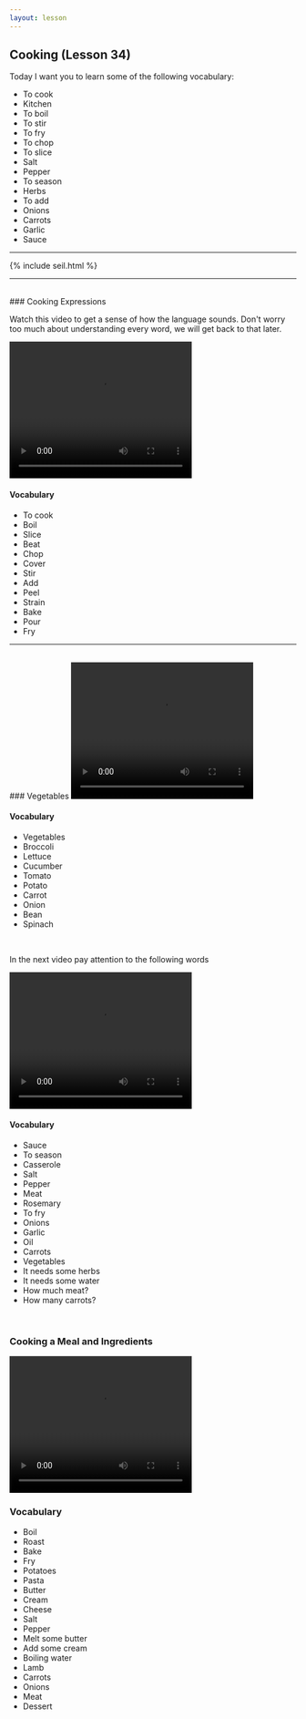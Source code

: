 ```yaml
---
layout: lesson
---
```

## Cooking (Lesson 34)


Today I want you to learn some of the following vocabulary:

* To cook
* Kitchen
* To boil 
* To stir
* To fry 
* To chop 
* To slice 
* Salt 
* Pepper
* To season
* Herbs 
* To add 
* Onions 
* Carrots
* Garlic 
* Sauce


<hr>
<div class="our-book">{% include seil.html %}</div>

<hr>

<br class="column">
### Cooking Expressions

Watch this video to get a sense of how the language sounds. Don't worry too much about understanding every word, we will get back to that later.


<video width="320" height="240" preload="none">
    <source type="video/youtube" src="http://www.youtube.com/watch?v=zVO4rG9IVXE" />
</video>

#### Vocabulary

* To cook
* Boil
* Slice 
* Beat 
* Chop 
* Cover 
* Stir 
* Add
* Peel 
* Strain
* Bake 
* Pour 
* Fry



<hr>
<br class="column">
### Vegetables

<video width="320" height="240" preload="none">
    <source type="video/youtube" src="http://www.youtube.com/watch?v=0xcGaaiDjX4" />
</video>

#### Vocabulary


* Vegetables
* Broccoli
* Lettuce
* Cucumber 
* Tomato
* Potato
* Carrot
* Onion
* Bean 
* Spinach




<br class="column">

In the next video pay attention to the following words


<video width="320" height="240" preload="none">
    <source type="video/youtube" src="http://www.youtube.com/watch?v=RX8jPZYRgYo" />
</video>

#### Vocabulary

* Sauce 
* To season
* Casserole
* Salt 
* Pepper
* Meat 
* Rosemary
* To fry 
* Onions 
* Garlic 
* Oil
* Carrots 
* Vegetables 
* It needs some herbs 
* It needs some water 
* How much meat? 
* How many carrots? 




<br class="column">

### Cooking a Meal and Ingredients 




<video width="320" height="240" preload="none">
    <source type="video/youtube" src="http://www.youtube.com/watch?v=Mw41HEDflwQ" />
</video>


<br class="column">

### Vocabulary 


* Boil 
* Roast
* Bake
* Fry
* Potatoes 
* Pasta 
* Butter
* Cream 
* Cheese
* Salt 
* Pepper
* Melt some butter
* Add some cream 
* Boiling water
* Lamb
* Carrots 
* Onions 
* Meat
* Dessert







